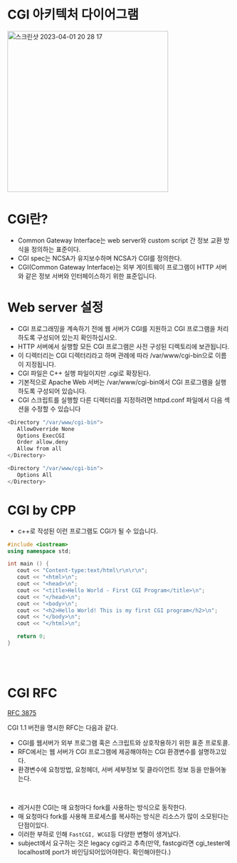 # CGI 아키텍처 다이어그램

<img width="361" alt="스크린샷 2023-04-01 20 28 17" src="https://user-images.githubusercontent.com/76278794/229286069-17e194f8-b556-4d35-bc87-120abb7282e1.png">

<br>

# CGI란?

- Common Gateway Interface는 web server와 custom script 간 정보 교환 방식을 정의하는 표준이다.
- CGI spec는 NCSA가 유지보수하며 NCSA가 CGI를 정의한다.
- CGI(Common Gateway Interface)는 외부 게이트웨이 프로그램이 HTTP 서버와 같은 정보 서버와 인터페이스하기 위한 표준입니다.

# Web server 설정

- CGI 프로그래밍을 계속하기 전에 웹 서버가 CGI를 지원하고 CGI 프로그램을 처리하도록 구성되어 있는지 확인하십시오.
- HTTP 서버에서 실행할 모든 CGI 프로그램은 사전 구성된 디렉토리에 보관됩니다.
- 이 디렉터리는 CGI 디렉터리라고 하며 관례에 따라 /var/www/cgi-bin으로 이름이 지정됩니다.
- CGI 파일은 C++ 실행 파일이지만 .cgi로 확장된다.
- 기본적으로 Apache Web 서버는 /var/www/cgi-bin에서 CGI 프로그램을 실행하도록 구성되어 있습니다.
- CGI 스크립트를 실행할 다른 디렉터리를 지정하려면 httpd.conf 파일에서 다음 섹션을 수정할 수 있습니다

```cpp
<Directory "/var/www/cgi-bin">
   AllowOverride None
   Options ExecCGI
   Order allow,deny
   Allow from all
</Directory>

<Directory "/var/www/cgi-bin">
   Options All
</Directory>
```

# CGI by CPP

- c++로 작성된 이런 프로그램도 CGI가 될 수 있습니다.

```cpp
#include <iostream>
using namespace std;

int main () {
   cout << "Content-type:text/html\r\n\r\n";
   cout << "<html>\n";
   cout << "<head>\n";
   cout << "<title>Hello World - First CGI Program</title>\n";
   cout << "</head>\n";
   cout << "<body>\n";
   cout << "<h2>Hello World! This is my first CGI program</h2>\n";
   cout << "</body>\n";
   cout << "</html>\n";

   return 0;
}
```

<br><br>

# CGI RFC

[RFC 3875](https://datatracker.ietf.org/doc/html/rfc3875)

CGI 1.1 버전을 명시한 RFC는 다음과 같다.  

- CGI를 웹서버가 외부 프로그램 혹은 스크립트와 상호작용하기 위한 표준 프로토콜.
- RFC에서는 웹 서버가 CGI 프로그램에 제공해야하는 CGI 환경변수를 설명하고있다.
- 환경변수에 요청방법, 요청헤더, 서버 세부정보 및 클라이언트 정보 등을 만들어놓는다.


<br>

- 레거시한 CGI는 매 요청마다 fork를 사용하는 방식으로 동작한다. 
- 매 요청마다 fork를 사용해 프로세스를 복사하는 방식은 리소스가 많이 소모된다는 단점이있다.
- 이러한 부하로 인해 `FastCGI, WCGI`등 다양한 변형이 생겨났다.
- subject에서 요구하는 것은 legacy cgi라고 추측(만약, fastcgi라면 cgi_tester에 localhost에 port가 바인딩되어있어야한다. 확인해야한다.)










